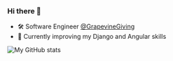 ### Hi there 👋

- :hammer_and_wrench: Software Engineer [@GrapevineGiving](https://www.grapevine.org/)
- :seedling: Currently improving my Django and Angular skills

![My GitHub stats](https://github-readme-stats.vercel.app/api?username=murraco&count_private=true&include_all_commits=true&show_icons=true&hide=contribs,,issues)

<!--
**murraco/murraco** is a ✨ _special_ ✨ repository because its `README.md` (this file) appears on your GitHub profile.

Here are some ideas to get you started:

- 🔭 I’m currently working on ...
- 🌱 I’m currently learning ...
- 👯 I’m looking to collaborate on ...
- 🤔 I’m looking for help with ...
- 💬 Ask me about ...
- 📫 How to reach me: ...
- 😄 Pronouns: ...
- ⚡ Fun fact: ...
-->
